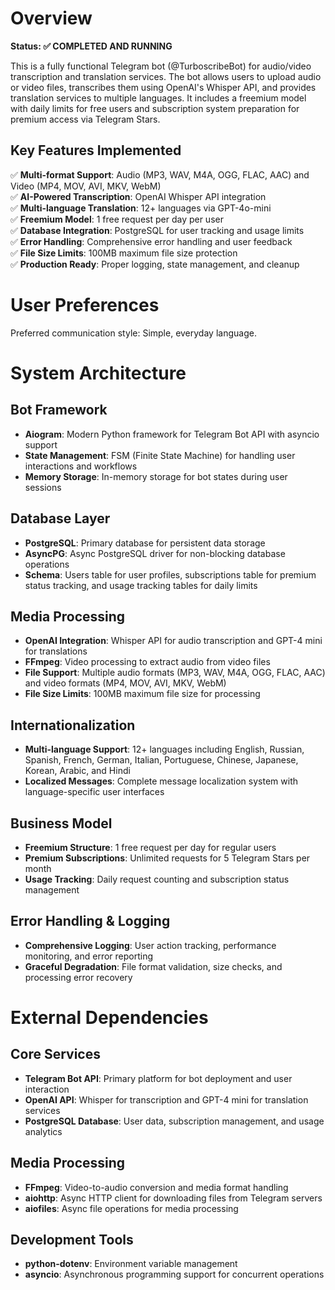 # Overview

**Status: ✅ COMPLETED AND RUNNING**

This is a fully functional Telegram bot (@TurboscribeBot) for audio/video transcription and translation services. The bot allows users to upload audio or video files, transcribes them using OpenAI's Whisper API, and provides translation services to multiple languages. It includes a freemium model with daily limits for free users and subscription system preparation for premium access via Telegram Stars.

## Key Features Implemented

✅ **Multi-format Support**: Audio (MP3, WAV, M4A, OGG, FLAC, AAC) and Video (MP4, MOV, AVI, MKV, WebM)  
✅ **AI-Powered Transcription**: OpenAI Whisper API integration  
✅ **Multi-language Translation**: 12+ languages via GPT-4o-mini  
✅ **Freemium Model**: 1 free request per day per user  
✅ **Database Integration**: PostgreSQL for user tracking and usage limits  
✅ **Error Handling**: Comprehensive error handling and user feedback  
✅ **File Size Limits**: 100MB maximum file size protection  
✅ **Production Ready**: Proper logging, state management, and cleanup

# User Preferences

Preferred communication style: Simple, everyday language.

# System Architecture

## Bot Framework
- **Aiogram**: Modern Python framework for Telegram Bot API with asyncio support
- **State Management**: FSM (Finite State Machine) for handling user interactions and workflows
- **Memory Storage**: In-memory storage for bot states during user sessions

## Database Layer
- **PostgreSQL**: Primary database for persistent data storage
- **AsyncPG**: Async PostgreSQL driver for non-blocking database operations
- **Schema**: Users table for user profiles, subscriptions table for premium status tracking, and usage tracking tables for daily limits

## Media Processing
- **OpenAI Integration**: Whisper API for audio transcription and GPT-4 mini for translations
- **FFmpeg**: Video processing to extract audio from video files
- **File Support**: Multiple audio formats (MP3, WAV, M4A, OGG, FLAC, AAC) and video formats (MP4, MOV, AVI, MKV, WebM)
- **File Size Limits**: 100MB maximum file size for processing

## Internationalization
- **Multi-language Support**: 12+ languages including English, Russian, Spanish, French, German, Italian, Portuguese, Chinese, Japanese, Korean, Arabic, and Hindi
- **Localized Messages**: Complete message localization system with language-specific user interfaces

## Business Model
- **Freemium Structure**: 1 free request per day for regular users
- **Premium Subscriptions**: Unlimited requests for 5 Telegram Stars per month
- **Usage Tracking**: Daily request counting and subscription status management

## Error Handling & Logging
- **Comprehensive Logging**: User action tracking, performance monitoring, and error reporting
- **Graceful Degradation**: File format validation, size checks, and processing error recovery

# External Dependencies

## Core Services
- **Telegram Bot API**: Primary platform for bot deployment and user interaction
- **OpenAI API**: Whisper for transcription and GPT-4 mini for translation services
- **PostgreSQL Database**: User data, subscription management, and usage analytics

## Media Processing
- **FFmpeg**: Video-to-audio conversion and media format handling
- **aiohttp**: Async HTTP client for downloading files from Telegram servers
- **aiofiles**: Async file operations for media processing

## Development Tools
- **python-dotenv**: Environment variable management
- **asyncio**: Asynchronous programming support for concurrent operations